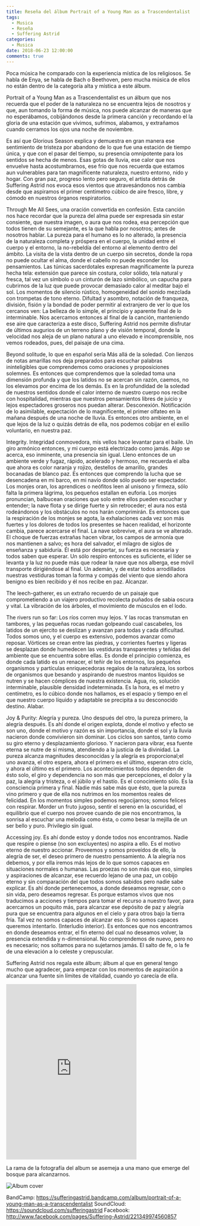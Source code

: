 ```yaml
---
title: Reseña del álbum Portrait of a Young Man as a Trascendentalist
tags:
  - Musica
  - Reseña
  - Suffering Astrid
categories:
  - Musica
date: 2018-06-23 12:00:00
comments: true
---
```

Poca música he comparado con la experiencia mística de los religiosos.  Se habla de Enya, se habla de Bach o Beethoven, pero mucha música de ellos no están dentro de la categoría alta y mística a este álbum.

Portrait of a Young Man as a Trascendentalist es un álbum que nos recuerda que el poder de la naturaleza no se encuentra lejos de nosotros y que, aun tomando la forma de música, nos puede alcanzar de maneras que no esperábamos, cobijándonos desde la primera canción y recordando el la gloria de una estación que vivimos, sufrimos, alabamos, y extrañamos cuando cerramos los ojos una noche de noviembre.

Es así que Glorious Season explica y demuestra en gran manera ese sentimiento de tristeza por abandono de lo que fue una estación de tiempo única, y que con el pasar del tiempo, su presencia omnipotente para los sentidos se hecha de menos.  Esas gotas de lluvia, ese calor que nos envuelve hasta acostumbrarnos, ese frío que nos recuerda que estamos aun vulnerables para tan magnificente naturaleza, nuestro entorno, nido y hogar.  Con gran paz, progreso lento pero seguro, el artista detrás de Suffering Astrid nos evoca esos vientos que atravesándonos nos cambia desde que aspiramos el primer centímetro cúbico de aire fresco, libre, y cómodo en nuestros órganos respiratorios.

Through Me All Sees, una oración convertida en confesión.  Esta canción nos hace recordar que la pureza del alma puede ser expresada sin estar consiente, que nuestra imagen, o aura que nos rodea, esa percepción que todos tienen de su semejante, es la que habla por nosotros; antes de nosotros hablar.  La pureza para el humano es lo no alterado, la presencia de la naturaleza completa y próspera en el cuerpo, la unidad entre el cuerpo y el entorno, la no-rebeldía del entorno al elemento dentro del ámbito.  La visita de la vista dentro de un cuerpo sin secretos, donde la ropa no puede ocultar el alma, donde el cabello no puede esconder los pensamientos.  Las túnicas sacerdotales expresan magníficamente la pureza hecha tela: extensión que parece sin costura, color sólido, tela natural y fresca, tal vez un símbolo o un cinturón de lazo simbólico, un capucha para cubrirnos de la luz que puede provocar demasiado calor al meditar bajo el sol.  Los momentos de silencio rústico, homogeneidad del sonido mezclada con trompetas de tono eterno.  Difultad y asombro, notación de franqueza, división, fisión y la bondad de poder permitir al extranjero de ver lo que los cercanos ven:  La belleza de lo simple, el principio y aparente final de lo interminable.  Nos acercamos entonces al final de la canción, manteniendo ese aire que caracteriza a este disco, Suffering Astrid nos permite disfrutar de últimos augurios de un terreno plano y de visión temporal, donde la velocidad nos aleja de un plano natural a uno elevado e incomprensible, nos vemos rodeados, pues, del paisaje de una cima.

Beyond solitude, lo que en español sería Más allá de la soledad.  Con lienzos de notas amarillas nos deja preparados para escuchar palabras ininteligibles que comprendemos como oraciones y proposiciones solemnes.  Es entonces que comprendemos que la soledad toma una dimensión profunda y que los latidos no se acercan sin razón, caemos, no los elevamos por encima de los demás.  Es en la profundidad de la soledad de nuestros sentidos donde el calor interno de nuestro cuerpo nos recibe con hospitalidad, mientras que nuestros pensamientos libres de juicio y lejos espectadores groseros nos puedan alterar.  Desconexión.  Notificación de lo asimilable, expectación de lo magnificente, el primer olfateo en la mañana después de una noche de lluvia.  Es entonces otro ambiente, en el que lejos de la luz o quizás detrás de ella, nos podemos cobijar en el exilio voluntario, en nuestra paz.

Integrity.   Integridad conmovedora, mis vellos hace levantar para el baile.  Un giro armónico entonces, y mi cuerpo está electrizado como jamás.  Algo se acerca, eso inminente, una presencia sin igual.  Lleno entonces de un ambiente verde y fugaz, rápido, acelerado y hermoso, me recuerda el alba que ahora es color naranja y rojizo, destellos de amarillo, grandes bocanadas de blanco paz.  Es entonces que comprendo la lucha que se desencadena en mi barco, en mi navío donde sólo puedo ser espectador.  Los monjes oran, los aprendices o neófitos leen al unisono y firmeza, sólo falta la primera lágrima, los pequeños estallan en euforia.  Los monjes pronuncian, balbucean oraciones que solo entre ellos pueden escuchar y entender; la nave flota y se dirige fuerte y sin retroceder; el aura nos está rodeándonos y los obstáculos no nos harán comprimirán. Es entonces que la respiración de los monjes se agota, la exhalaciones cada vez son más fuertes y los dolores de todos los presentes se hacen realidad, el horizonte cambia, parece acercarse el final.  La nave sobrevive, el aura se ve alterado.  El choque de fuerzas extrañas hacen vibrar, los campos de armonía que nos mantienen a salvo; es hora del salvador, el milagro de siglos de enseñanza y sabiduría.  Él está por despertar, su fuerza es necesaria y todos saben que esperar.  Un sólo respiro entonces es suficiente, el líder se levanta y la luz no puede más que rodear la nave que nos alberga, ese móvil transporte dirigiéndose al final.  Un ademán, y de estar todos arrodillados nuestras vestiduras toman la forma y compás del viento que siendo ahora benigno es bien recibido y él nos recibe en paz.  Alcanzar.

The leech-gatherer, es un extraño recuerdo de un paisaje que comprometiendo a un viajero productivo recolecta puñados de sabia oscura y vital.  La vibración de los árboles, el movimiento de músculos en el lodo.

The rivers run so far: Los ríos corren muy lejos.  Y las rocas transmutan en tambores, y las pequeñas rocas ruedan golpeando cual cascabeles, los latidos de un ejercito se deslizan y avanzan para todas y cada dificultad.  Todos somos uno, y el cuerpo es extensivo, podemos avanzar como reposar.  Vórtices se crean entre las piedras, y corrientes fuertes y ligeras se desplazan donde humedecen las vestiduras transparentes y teñidas del ambiente que se encuentra sobre ellas.  Es donde el principio comienza, es donde cada latido es un renacer, el teñir de los entornos, los pequeños organismos y partículas enriquecedoras regalos de la naturaleza, los sorbos de organismos que besando y aspirando de nuestros mantos líquidos se nutren y se hacen cómplices de nuestra existencia. Agua, rio, solución interminable, plausible densidad indeterminada.  Es la hora, es el metro y centímetro, es lo cúbico donde nos hallamos, es el espacio y tiempo en el que nuestro cuerpo líquido y adaptable se precipita a su desconocido destino.  Alabar.

Joy & Purity: Alegría y pureza.  Uno después del otro, la pureza primero, la alegría después.  Es ahí donde el origen explota, donde el motivo y efecto se son uno, donde el motivo y razón es sin importancia, donde el sol y la lluvia nacieron donde convivieron sin dominar.  Los ciclos son santos, tanto como su giro eterno y desplazamiento glorioso.  Y nacieron para vibrar, esa fuente eterna se nutre de sí misma, atendiendo a la justicia de la divinidad.  La pureza alcanza magnitudes desconocidas y la alegría es proporcional;el uno avanza, el otro espera, ahora el primero es el último, esperan otro ciclo, y ahora el último es el primero.  Los acontecimientos todos dependen de ésto solo, el giro y dependencia no son más que percepciones, el dolor y la paz, la alegría y tristeza, o el júbilo y el hastío.  Es el conocimiento sólo.  Es la consciencia primera y final.  Nadie más sabe más que ésto, que la pureza vino primero y que de ella nos nutrimos en los momentos reales de felicidad.  En los momentos simples podemos regocijarnos; somos felices con respirar.  Morder un fruto jugoso, sentir el sereno en la oscuridad, el equilibrio que el cuerpo nos provee cuando de pie nos encontramos, la sonrisa al escuchar una melodía como ésta, o como besar la mejilla de un ser bello y puro.  Privilegio sin igual.

Accessing joy.  Es ahí donde estoy y donde todos nos encontramos.  Nadie que respire o piense (no son excluyentes) no aspira a ello.  Es el motivo eterno de nuestro accionar.  Proveemos y somos proveídos de ello, la alegría de ser, el deseo primero de nuestro pensamiento.  A la alegría nos debemos, y por ella iremos más lejos de lo que somos capaces en situaciones normales o humanas.  Las proezas no son más que eso, simples y aspiraciones de alcanzar, ese recuerdo lejano de una paz, un cobijo eterno y sin comparación del que todos somos sabidos pero nadie sabe explicar.  Es ahí donde pertenecemos, a donde deseamos regresar, con o sin vida, pero deseamos regresar. Es porque estamos vivos que nos traducimos a acciones y tiempos para tomar el recurso a nuestro favor, para acercarnos un poquito más, para alcanzar ese depósito de paz y alegría pura que se encuentra para algunos en el cielo y para otros bajo la tierra fría.  Tal vez no somos capaces de alcanzar eso.  Si no somos capaces queremos intentarlo.  (Interludio interior).  Es entonces que nos encontramos en donde deseamos entrar, el fin eterno del cual no deseamos volver, la presencia extendida y n-dimensional. No comprendemos de nuevo, pero no es necesario; nos soltamos para no sujetarnos jamás.  El salto de fe, o la fe de una elevación a lo celeste y crepuscular.

Suffering Astrid nos regala este álbum; álbum al que en general tengo mucho que agradecer, para empezar con los momentos de aspiración a alcanzar una fuente sin límites de vitalidad, cuando yo carecía de ella.

<iframe style="border: 0; width: 350px; height: 470px;" src="https://bandcamp.com/EmbeddedPlayer/album=2751562475/size=large/bgcol=ffffff/linkcol=0687f5/tracklist=false/transparent=true/" seamless><a href="http://sufferingastrid.bandcamp.com/album/portrait-of-a-young-man-as-a-transcendentalist">Portrait of a Young Man as a Transcendentalist by Suffering Astrid</a></iframe>


La rama de la fotografía del album se asemeja a una mano que emerge del bosque para alcanzarnos.


![Album cover](http://www.estuardolh.ga/theme/images/music/album-cover/suffering-astrid-portrait-of-a-young-man-as-a-transcendentalistcover.jpg)

BandCamp: https://sufferingastrid.bandcamp.com/album/portrait-of-a-young-man-as-a-transcendentalist
SoundCloud: https://soundcloud.com/sufferingastrid
Facebook: http://www.facebook.com/pages/Suffering-Astrid/221349974560857
